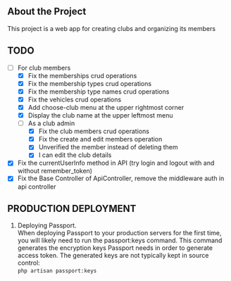 ## About the Project

This project is a web app for creating clubs and organizing its members

## TODO
- [ ] For club members
    - [x] Fix the memberships crud operations
    - [x] Fix the membership types crud operations
    - [x] Fix the membership type names crud operations
    - [x] Fix the vehicles crud operations
    - [x] Add choose-club menu at the upper rightmost corner
    - [x] Display the club name at the upper leftmost menu
    - [ ] As a club admin
        - [x] Fix the club members crud operations 
        - [x] Fix the create and edit members operation
        - [x] Unverified the member instead of deleting them
        - [x] I can edit the club details
- [x] Fix the currentUserInfo method in API (try login and logout with and without remember_token)
- [x] Fix the Base Controller of ApiController, remove the middleware auth in api controller

## PRODUCTION DEPLOYMENT
1. Deploying Passport.   
   When deploying Passport to your production servers for the first time, you will likely need to run the passport:keys 
   command. This command generates the encryption keys Passport needs in order to generate access token. The generated 
   keys are not typically kept in source control:   
   ``php artisan passport:keys``
